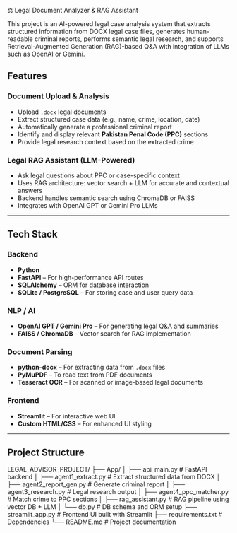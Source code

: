 ⚖️ Legal Document Analyzer & RAG Assistant

This project is an AI-powered legal case analysis system that extracts structured information from DOCX legal case files, generates human-readable criminal reports, performs semantic legal research, and supports Retrieval-Augmented Generation (RAG)-based Q&A with integration of LLMs such as OpenAI or Gemini.

## Features

###  Document Upload & Analysis
- Upload `.docx` legal documents
- Extract structured case data (e.g., name, crime, location, date)
- Automatically generate a professional criminal report
- Identify and display relevant **Pakistan Penal Code (PPC)** sections
- Provide legal research context based on the extracted crime

### Legal RAG Assistant (LLM-Powered)
- Ask legal questions about PPC or case-specific context
- Uses RAG architecture: vector search + LLM for accurate and contextual answers
- Backend handles semantic search using ChromaDB or FAISS
- Integrates with OpenAI GPT or Gemini Pro LLMs

---

## Tech Stack

### Backend
- **Python**
- **FastAPI** – For high-performance API routes
- **SQLAlchemy** – ORM for database interaction
- **SQLite / PostgreSQL** – For storing case and user query data

### NLP / AI
- **OpenAI GPT / Gemini Pro** – For generating legal Q&A and summaries
- **FAISS / ChromaDB** – Vector search for RAG implementation

### Document Parsing
- **python-docx** – For extracting data from `.docx` files
- **PyMuPDF** – To read text from PDF documents
- **Tesseract OCR** – For scanned or image-based legal documents

### Frontend
- **Streamlit** – For interactive web UI
- **Custom HTML/CSS** – For enhanced UI styling

---

## Project Structure
LEGAL_ADVISOR_PROJECT/
├── App/
│ ├── api_main.py # FastAPI backend
│ ├── agent1_extract.py # Extract structured data from DOCX
│ ├── agent2_report_gen.py # Generate criminal report
│ ├── agent3_research.py # Legal research output
│ ├── agent4_ppc_matcher.py # Match crime to PPC sections
│ ├── rag_assistant.py # RAG pipeline using vector DB + LLM
│ └── db.py # DB schema and ORM setup
├── streamlit_app.py # Frontend UI built with Streamlit
├── requirements.txt # Dependencies
└── README.md # Project documentation

